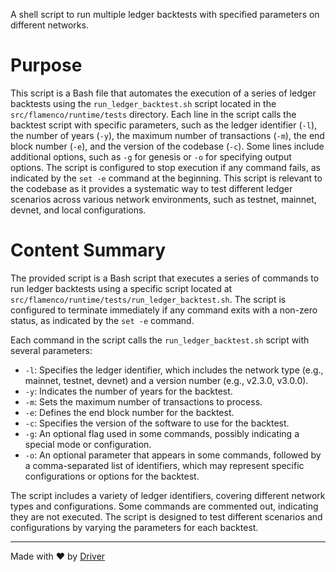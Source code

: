 <!--------------------------------------------------------------------------------->
<!-- IMPORTANT: This file is auto-generated by Driver (https://driver.ai). -------->
<!-- Manual edits may be overwritten on future commits. --------------------------->
<!--------------------------------------------------------------------------------->

A shell script to run multiple ledger backtests with specified parameters on different networks.

# Purpose
This script is a Bash file that automates the execution of a series of ledger backtests using the `run_ledger_backtest.sh` script located in the `src/flamenco/runtime/tests` directory. Each line in the script calls the backtest script with specific parameters, such as the ledger identifier (`-l`), the number of years (`-y`), the maximum number of transactions (`-m`), the end block number (`-e`), and the version of the codebase (`-c`). Some lines include additional options, such as `-g` for genesis or `-o` for specifying output options. The script is configured to stop execution if any command fails, as indicated by the `set -e` command at the beginning. This script is relevant to the codebase as it provides a systematic way to test different ledger scenarios across various network environments, such as testnet, mainnet, devnet, and local configurations.
# Content Summary
The provided script is a Bash script that executes a series of commands to run ledger backtests using a specific script located at `src/flamenco/runtime/tests/run_ledger_backtest.sh`. The script is configured to terminate immediately if any command exits with a non-zero status, as indicated by the `set -e` command.

Each command in the script calls the `run_ledger_backtest.sh` script with several parameters:

- `-l`: Specifies the ledger identifier, which includes the network type (e.g., mainnet, testnet, devnet) and a version number (e.g., v2.3.0, v3.0.0).
- `-y`: Indicates the number of years for the backtest.
- `-m`: Sets the maximum number of transactions to process.
- `-e`: Defines the end block number for the backtest.
- `-c`: Specifies the version of the software to use for the backtest.
- `-g`: An optional flag used in some commands, possibly indicating a special mode or configuration.
- `-o`: An optional parameter that appears in some commands, followed by a comma-separated list of identifiers, which may represent specific configurations or options for the backtest.

The script includes a variety of ledger identifiers, covering different network types and configurations. Some commands are commented out, indicating they are not executed. The script is designed to test different scenarios and configurations by varying the parameters for each backtest.

---
Made with ❤️ by [Driver](https://www.driver.ai/)
